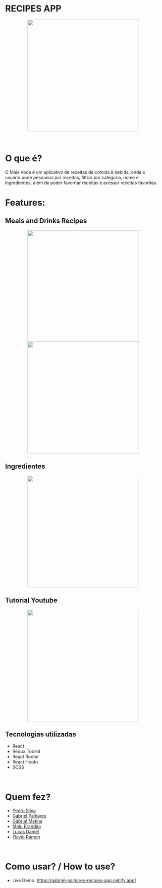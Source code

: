 # RECIPES APP

<p align="center">
  <img src='imagesReadme/recipesAppLogin.png' width='360px'>
</p>

<br>

# O que é? 

O Mais Voce é um aplicativo de receitas de comida e bebida, onde o usuário pode pesquisar por receitas, filtrar por categoria, nome e ingredientes, além de poder favoritar receitas e acessar receitas favoritas.
<br>

# Features:
## Meals and Drinks Recipes

<p align="center">
 <img src='imagesReadme/recipeAppMeals.png' width='360px'>
  </div>
 <img src='imagesReadme/recipesAppDrinks.png' width='360px'></p>
 
## Ingredientes
<p align="center"><img src='imagesReadme/recipesAppIngredients.png' width='360px'></p>

## Tutorial Youtube
<p align="center"><img src='imagesReadme/recipesAppYoutubeVideo.png' width='360px'></p>


## Tecnologias utilizadas
- React
- Redux Toolkit
- React Router
- React Hooks
- SCSS

<br>

# Quem fez? 
- [Pedro Silva](https://github.com/opedrodev)
- [Gabriel Palhares](https://github.com/GPalhares)
- [Gabriel Matina](https://github.com/gabrielmatina)
- [Malu Brandão](https://github.com/malubrandaor)
- [Lucas Daniel](https://github.com/LDRezende)
- [Flavio Ramon](https://github.com/flavioramonnunes)

<br>

# Como usar? / How to use?
- Live Demo: https://gabriel-palhares-recipes-app.netlify.app/
